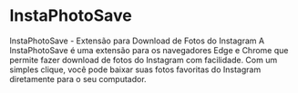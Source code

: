 # InstaPhotoSave
InstaPhotoSave - Extensão para Download de Fotos do Instagram A InstaPhotoSave é uma extensão para os navegadores Edge e Chrome que permite fazer download de fotos do Instagram com facilidade. Com um simples clique, você pode baixar suas fotos favoritas do Instagram diretamente para o seu computador.

